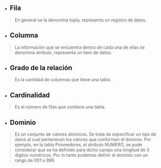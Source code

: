 - ## Fila 
> En general se la denomina tupla, representa un registro de datos.
- ## Columna
> La información que se encuentra dentro de cada una de ellas se denomina atributo, representa un ítem de datos.
- ## Grado de la relación
> Es la cantidad de columnas que tiene una tabla.
- ## Cardinalidad
> Es el número de filas que contiene una tabla.
- ## Dominio 
> Es un conjunto de valores atómicos. Se trata de especificar un tipo de datos al cual pertenecen los valores que conforman el dominio. Por ejemplo, en la tabla Proveedores, el atributo NUMERO, se pude considerar que se ha definido para dicho campo una longitud de 3 dígitos numéricos. Por lo tanto podemos definir el dominio con un rango de 001 a 999.